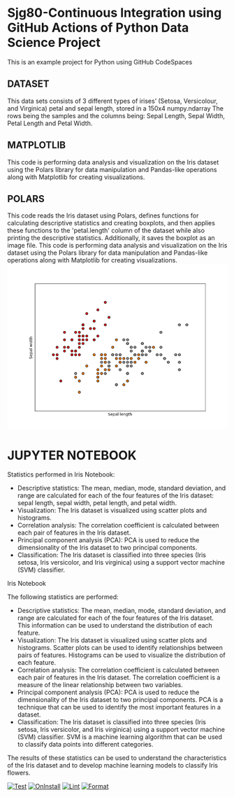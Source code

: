 # Sjg80-Continuous Integration using GitHub Actions of Python Data Science Project

This is an example project for Python using GitHub CodeSpaces

## DATASET
This data sets consists of 3 different types of irises’ (Setosa, Versicolour, and Virginica) petal and sepal length, stored in a 150x4 numpy.ndarray
The rows being the samples and the columns being: Sepal Length, Sepal Width, Petal Length and Petal Width.

## MATPLOTLIB
This code is performing data analysis and visualization on the Iris dataset using the Polars library for data manipulation and Pandas-like operations along with Matplotlib for creating visualizations.

## POLARS
This code reads the Iris dataset using Polars, defines functions for calculating descriptive statistics and creating boxplots, and then applies these functions to the 'petal.length' column of the dataset while also printing the descriptive statistics. Additionally, it saves the boxplot as an image file.
This code is performing data analysis and visualization on the Iris dataset using the Polars library for data manipulation and Pandas-like operations along with Matplotlib for creating visualizations.
![image](https://github.com/nogibjj/Sjg80-Mini-Project3Polars/blob/364e91212a91c596e07fe15e4e8812072163458f/sphx_glr_plot_iris_dataset.png)

# JUPYTER NOTEBOOK

Statistics performed in Iris Notebook:

- Descriptive statistics: The mean, median, mode, standard deviation, and range are calculated for each of the four features of the Iris dataset: sepal length, sepal width, petal length, and petal width.
- Visualization: The Iris dataset is visualized using scatter plots and histograms.
- Correlation analysis: The correlation coefficient is calculated between each pair of features in the Iris dataset.
- Principal component analysis (PCA): PCA is used to reduce the dimensionality of the Iris dataset to two principal components.
- Classification: The Iris dataset is classified into three species (Iris setosa, Iris versicolor, and Iris virginica) using a support vector machine (SVM) classifier.

Iris Notebook

The following statistics are performed:

- Descriptive statistics: The mean, median, mode, standard deviation, and range are calculated for each of the four features of the Iris dataset. This information can be used to understand the distribution of each feature.
- Visualization: The Iris dataset is visualized using scatter plots and histograms. Scatter plots can be used to identify relationships between pairs of features. Histograms can be used to visualize the distribution of each feature.
- Correlation analysis: The correlation coefficient is calculated between each pair of features in the Iris dataset. The correlation coefficient is a measure of the linear relationship between two variables.
- Principal component analysis (PCA): PCA is used to reduce the dimensionality of the Iris dataset to two principal components. PCA is a technique that can be used to identify the most important features in a dataset.
- Classification: The Iris dataset is classified into three species (Iris setosa, Iris versicolor, and Iris virginica) using a support vector machine (SVM) classifier. SVM is a machine learning algorithm that can be used to classify data points into different categories.
  
The results of these statistics can be used to understand the characteristics of the Iris dataset and to develop machine learning models to classify Iris flowers.


[![Test](https://github.com/nogibjj/Sjg80-Project1/actions/workflows/test.yml/badge.svg)](https://github.com/nogibjj/Sjg80-Project1/actions/workflows/test.yml)
[![OnInstall](https://github.com/nogibjj/Sjg80-Project1/actions/workflows/install.yml/badge.svg)](https://github.com/nogibjj/Sjg80-Project1/actions/workflows/install.yml)
[![Lint](https://github.com/nogibjj/Sjg80-Project1/actions/workflows/lint.yml/badge.svg)](https://github.com/nogibjj/Sjg80-Project1/actions/workflows/lint.yml)
[![Format](https://github.com/nogibjj/Sjg80-Project1/actions/workflows/format.yml/badge.svg)](https://github.com/nogibjj/Sjg80-Project1/actions/workflows/format.yml)

